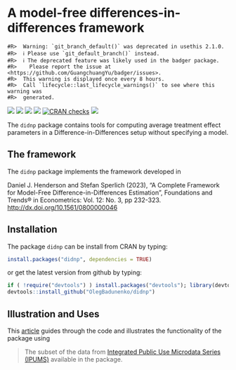 
<!-- README.md is generated from README.Rmd. Please edit that file -->

# A model-free differences-in-differences framework

<!-- badges: start -->

    #R>  Warning: `git_branch_default()` was deprecated in usethis 2.1.0.
    #R>  ℹ Please use `git_default_branch()` instead.
    #R>  ℹ The deprecated feature was likely used in the badger package.
    #R>    Please report the issue at <https://github.com/GuangchuangYu/badger/issues>.
    #R>  This warning is displayed once every 8 hours.
    #R>  Call `lifecycle::last_lifecycle_warnings()` to see where this warning was
    #R>  generated.

[![](http://cranlogs.r-pkg.org/badges/grand-total/npsf?color=blue)](https://cran.r-project.org/package=npsf)
[![](http://cranlogs.r-pkg.org/badges/last-month/npsf?color=yellow)](https://cran.r-project.org/package=npsf)
[![](https://www.r-pkg.org/badges/version/npsf?color=green)](https://cran.r-project.org/package=npsf)
[![](https://img.shields.io/badge/devel%20version-1.0.0-red.svg)](https://github.com/OlegBadunenko/didnp)
[![CRAN
checks](https://badges.cranchecks.info/summary/npsf.svg)](https://cran.r-project.org/web/checks/check_results_npsf.html)
[![](https://img.shields.io/github/last-commit/OlegBadunenko/didnp.svg)](https://github.com/OlegBadunenko/didnp/commits/main)

<!-- badges: end -->
<!-- README.md is generated from README.Rmd. Please edit that file -->

The `didnp` package contains tools for computing average treatment
effect parameters in a Difference-in-Differences setup without
specifying a model.

## The framework

The `didnp` package implements the framework developed in

Daniel J. Henderson and Stefan Sperlich (2023), “A Complete Framework
for Model-Free Difference-in-Differences Estimation”, Foundations and
Trends® in Econometrics: Vol. 12: No. 3, pp 232-323.
<http://dx.doi.org/10.1561/0800000046>

## Installation

The package `didnp` can be install from CRAN by typing:

``` r
install.packages("didnp", dependencies = TRUE)
```

or get the latest version from github by typing:

``` r
if ( !require("devtools") ) install.packages("devtools"); library(devtools)
devtools::install_github("OlegBadunenko/didnp")
```

## Illustration and Uses

This [article](https://olegbadunenko.github.io/didnp/illustration.html)
guides through the code and illustrates the functionality of the package
using

> The subset of the data from [Integrated Public Use Microdata Series
> (IPUMS)](https://ipums.org) available in the package.

